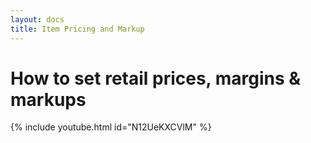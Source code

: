 ```yaml
---
layout: docs
title: Item Pricing and Markup
---
```

#   How to set retail prices, margins & markups

{% include youtube.html id="N12UeKXCVlM" %}
